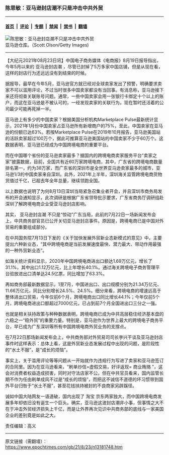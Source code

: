### 陈思敏：亚马逊封店潮不只是冲击中共外贸

---

#### [首页](../../../..?n13181748) &nbsp;|&nbsp; [评论](../../../../../epoch-comment?n13181748) &nbsp;|&nbsp; [专题](../../../../../epoch-special?n13181748) &nbsp;|&nbsp; [禁闻](../../../../../epoch-news?n13181748) &nbsp;|&nbsp; [禁书](../../../../../books?n13181748) &nbsp;|&nbsp; [翻墙](https://github.com/gfw-breaker/nogfw/blob/master/README.md?n13181748)


<div><img alt="陈思敏：亚马逊封店潮不只是冲击中共外贸" class="attachment-djy_600_400 size-djy_600_400 wp-post-image" src="https://i.epochtimes.com/assets/uploads/2021/08/id13181752-898ba7a462f900f8026c2ce0d2dd0e95-.jpeg"/>
<div class="caption">
 亚马逊仓库。（Scott Olson/Getty Images)
</div></div><hr/><div class="post_content" id="artbody" itemprop="articleBody">
 <!-- article content begin -->
 <p>
  【大纪元2021年08月23日讯】中国电子商务媒体《电商报》8月19日报导指出，今年5月以来的
  <ok href="https://www.epochtimes.com/gb/tag/%E4%BA%9A%E9%A9%AC%E9%80%8A%E5%B0%81%E5%BA%97%E6%BD%AE.html">
   亚马逊封店潮
  </ok>
  ，尽管已封掉了5万多家中国店铺，但是从现在看，这样的封店行为还远远没有到结束的时候。
 </p>
 <p>
  据报导，最早在今年5月，亚马逊官方就已经对全球卖家发出了预警，明确要求卖家不可以滥用评论，不过当时很多中国卖家都没有当回事。有消息称，亚马逊接下来还将彻查关联账号问题。通常，一些中国卖家会用一张银行卡绑定十个以上的账户，而这在亚马逊是不被认可的，一经发现卖家的关联行为，现在暂时还活着的公司最少可能再死掉一半。
 </p>
 <p>
  亚马逊上有多少的中国卖家？根据美国分析机构Marketplace Pulse最新统计显示，2021年1月份中国卖家占亚马逊所有新增商户的75%，至此，中国卖家在亚马逊的份额已达63%。若按Marketplace Pulse在2019年10月报告，亚马逊美国站的活跃卖家超过100万个，据此可推算亚马逊美国站的中国卖家不少于60万个。这数据表明，亚马逊已经成为中国跨境电商的重要平台。
 </p>
 <p>
  而在中国哪个省份的亚马逊卖家最多？据国内的跨境电商卖家服务平台“卖家之家”披露数据，目前，全国共有近60万家跨境电商，其中，广东省的跨境电商数量排名第一，约为38万家，而广东省的深圳市是全世界亚马逊卖家最多的城市，亚马逊1/3的中国卖家来自深圳。此外，2021年上半年，深圳海关监管跨境电商货物货值过千亿，已超去年全年总量，继续领跑全国。
 </p>
 <p>
  以上数据也说明了为何8月13日深圳当局紧急召集业者开会，并且深圳市商务局发布的开会通知显示，此次调研是根据广东省领导批示要求，广东省商务厅调研组赴深圳了解跨境电商企业受亚马逊封店影响。
 </p>
 <p>
  其实，
  <ok href="https://www.epochtimes.com/gb/tag/%E4%BA%9A%E9%A9%AC%E9%80%8A%E5%B0%81%E5%BA%97%E6%BD%AE.html">
   亚马逊封店潮
  </ok>
  不只是“惊动”广东当局，此前的7月22日一场新闻发布会上，中共商务部官员已公开关切亚马逊封店事件。原因是，跨境电商已是中国对外贸易的重要组成部分。
 </p>
 <p>
  在中共国务院7月13日下发的《关于加快发展外贸新业态新模式的意见》中，主要提出六种新业态，“其中跨境电商是当前发展速度最快、潜力最大、带动作用最强的一种外贸新业态”。
 </p>
 <p>
  如海关统计资料显示，2020年中国跨境电商进出口额达1.69万亿元，增长了31.1%，其中出口1.12万亿元，比上年增长40.1%。通过海关跨境电子商务管理平台验放进出口清单达24.5亿票，同比增加了63.3%。
 </p>
 <p>
  再如商务部最新数据显示，1至7月，中国进出口、出口规模分别为21.34万亿元、11.66万亿元，同比分别增长24.5%、24.5%。细分来看，跨境电商的增速远高于整体进出口贸易，今年仅前6个月，跨境电商出口同比增长44.1%；今年仅前5个月，跨境电商进出口额超过7000亿元，已占到前7个月全国进出口三分之一强。
 </p>
 <p>
  也就是相关扶持政策与种种数据表明，跨境电商已成为中共高层稳住经济基本盘的六稳之一“稳外贸”的重要力量。特别是，亚马逊作为世界上最大的跨境电子商务平台，早已成为广东深圳等所有中国跨境电商外贸业务的支撑点。
 </p>
 <p>
  在7月22日那场新闻发布会上，中共商务部对外贸易司司长李兴干谈及亚马逊封店事件时这样表示：总体上看，这是外贸新业态发展过程中出现的问题，是阶段性的“水土不服”，是“成长的烦恼”。
 </p>
 <p>
  事实上，关于滥用评论等等问题从一开始就作为违规行为写进了卖家和亚马逊签订的合同里。因为在亚马逊看来，“刷单炒信=虚假交易，好评返现=
  <ok href="https://www.epochtimes.com/gb/tag/%E5%95%86%E4%B8%9A%E8%B4%BF%E8%B5%82.html">
   商业贿赂
  </ok>
  ”，这会对消费者权益造成损害，同时对守法店家不公。但在中共官员看来，国内监管长期不作为任由刷单成风不过是“成长的烦恼”，而把这不诚信不道德的坏习惯带到国外平台归咎于“水土不服”，甚至花钱扶持被封的不良商家另辟蹊径。
 </p>
 <p>
  诚如中国大陆网友一语道破，国内出现了
  <ok href="https://www.epochtimes.com/gb/tag/%E6%B7%98%E5%AE%9D.html">
   淘宝
  </ok>
  京东两家独大，而中国跨境电商发展多年却依旧没有诞生一个巨头。确实，亚马逊这波封店潮非小事，但事情之大不在于冲击外贸经济损失上千亿，而是让外界再次见识中共商务部的底线与一家美国企业的差别竟是如此之大。
 </p>
 <p>
  责任编辑：高义
 </p>
 <!-- article content end -->
 <div id="below_article_ad">
 </div>
</div>


---

原文链接（需翻墙）：https://www.epochtimes.com/gb/21/8/23/n13181748.htm